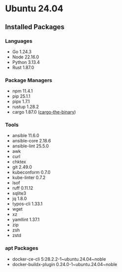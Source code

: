# Ubuntu 24.04

## Installed Packages

### Languages

- Go 1.24.3
- Node 22.16.0
- Python 3.13.4
- Rust 1.87.0

### Package Managers

- npm 11.4.1
- pip 25.1.1
- pipx 1.7.1
- rustup 1.28.2
- cargo 1.87.0 ([cargo-the-binary](https://github.com/rust-lang/cargo/blob/master/src/cargo/version.rs))

### Tools

- ansible 11.6.0
- ansible-core 2.18.6
- ansible-lint 25.5.0
- awk
- curl
- chktex
- git 2.49.0
- kubeconform 0.7.0
- kube-linter 0.7.2
- lsof
- ruff 0.11.12
- sqlite3
- jq 1.8.0
- typos-cli 1.33.1
- wget
- xz
- yamllint 1.37.1
- zip
- zsh
- zstd

### apt Packages

- docker-ce-cli 5:28.2.2-1\~ubuntu.24.04\~noble
- docker-buildx-plugin 0.24.0-1\~ubuntu.24.04\~noble
